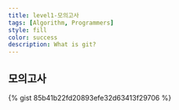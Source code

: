 ```yaml
---
title: level1-모의고사
tags: [Algorithm, Programmers]
style: fill
color: success
description: What is git?
---
```



## 모의고사

{% gist 85b41b22fd20893efe32d63413f29706 %}